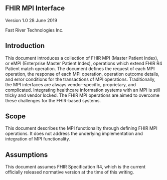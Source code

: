 ## FHIR MPI Interface 
Version 1.0
28 June 2019

Fast River Technologies Inc.

## Introduction
This document introduces a collection of FHIR MPI (Master Patient Index), or eMPI (Enterprise Master Patient Index), operations which extend FHIR R4 Patient match operation. The document defines the request of each MPI operation,  the response of each MPI operation, operation outcome details, and error conditions for the transactions of MPI operations.  Traditionally, the MPI interfaces are always vendor-specific, proprietary, and complicated. Integrating healthcare information systems with an MPI is still tricky and vendor locked. The FHIR MPI operations are aimed to overcome these challenges for the FHIR-based systems. 

## Scope
This document describes the MPI functionality through defining FHIR MPI operations. It does not address the underlying implementation and integration of MPI functionality.

## Assumptions
This document assumes FHIR Specification R4, which is the current officially released normative version at the time of this writing. 
